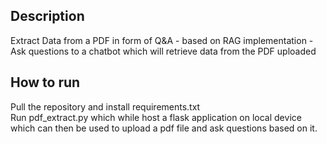 <h2>Description</h2>
Extract Data from a PDF in form of Q&A - based on RAG implementation - Ask questions to a chatbot which will retrieve data from the PDF uploaded <br/>
<h2>How to run</h2>
Pull the repository and install requirements.txt <br/>
Run pdf_extract.py which while host a flask application on local device which can then be used to upload a pdf file and ask questions based on it.

